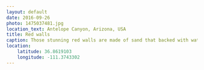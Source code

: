 ```yaml
---
layout: default
date: 2016-09-26
photo: 1475037481.jpg
location_text: Antelope Canyon, Arizona, USA
title: Red walls
caption: Those stunning red walls are made of sand that backed with water and very hot temperatures. Of course, this happened in million of years!
location:
    latitude: 36.8619103
    longitude: -111.3743302
---
```

